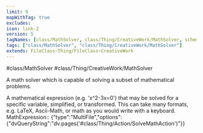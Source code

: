 ```yaml
---
limit: 9
mapWithTag: true
excludes:
icon: link-2
version: 5
tagNames: [class/MathSolver, class/Thing/CreativeWork/MathSolver, schema-org/MathSolver]
tags: ["class/MathSolver", "class/Thing/CreativeWork/MathSolver"]
extends: FileClass~Thing/FileClass~CreativeWork
---
```


#class/MathSolver
#class/Thing/CreativeWork/MathSolver


A math solver which is capable of solving a subset of mathematical problems.


A mathematical expression (e.g. 'x^2-3x=0') that may be solved for a specific variable, simplified, or transformed. This can take many formats, e.g. LaTeX, Ascii-Math, or math as you would write with a keyboard.
MathExpression:: {"type":"MultiFile","options":{"dvQueryString":"dv.pages('#class/Thing/Action/SolveMathAction')"}}
